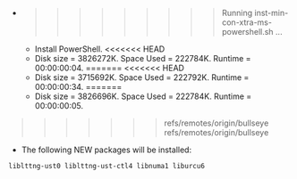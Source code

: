 * >>>>>>>>> Running inst-min-con-xtra-ms-powershell.sh ...
  * Install PowerShell.
<<<<<<< HEAD
  * Disk size = 3826272K. Space Used = 222784K. Runtime = 00:00:00:04.
=======
<<<<<<< HEAD
  * Disk size = 3715692K. Space Used = 222792K. Runtime = 00:00:00:34.
=======
  * Disk size = 3826696K. Space Used = 222784K. Runtime = 00:00:00:05.
>>>>>>> refs/remotes/origin/bullseye
>>>>>>> refs/remotes/origin/bullseye
  * The following NEW packages will be installed:
  ```bash
liblttng-ust0 liblttng-ust-ctl4 libnuma1 liburcu6
  ```
